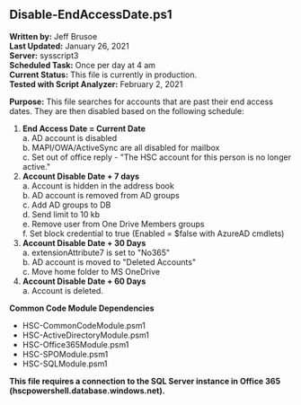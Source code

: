 ## Disable-EndAccessDate.ps1

**Written by:** Jeff Brusoe<br>
**Last Updated:** January 26, 2021<br>
**Server:** sysscript3<br>
**Scheduled Task:** Once per day at 4 am<br>
**Current Status:** This file is currently in production.<br>
**Tested with Script Analyzer:** February 2, 2021

**Purpose:** This file searches for accounts that are past their end access dates. They are then disabled based on the following schedule:<br>
1. **End Access Date = Current Date**<br>
	a. AD account is disabled<br>
	b. MAPI/OWA/ActiveSync are all disabled for mailbox<br>
	c. Set out of office reply - "The HSC account for this person is no longer active."<br>
2. **Account Disable Date + 7 days**<br>
	a. Account is hidden in the address book<br>
	b. AD account is removed from AD groups<br>
	c. Add AD groups to DB<br>
	d. Send limit to 10 kb<br>
	e. Remove user from One Drive Members groups<br>
	f. Set block credential to true (Enabled = $false with AzureAD cmdlets)<br>
3. **Account Disable Date + 30 Days**<br>
	a. extensionAttribute7 is set to "No365"<br>
	b. AD account is moved to "Deleted Accounts"<br>
	c. Move home folder to MS OneDrive<br>
4. **Account Disable Date + 60 Days**<br>
	a. Account is deleted.<br>
	
**Common Code Module Dependencies**<br>
* HSC-CommonCodeModule.psm1<br>
* HSC-ActiveDirectoryModule.psm1<br>
* HSC-Office365Module.psm1<br>
* HSC-SPOModule.psm1<br>
* HSC-SQLModule.psm1<br>

**This file requires a connection to the SQL Server instance in Office 365 (hscpowershell.database.windows.net).**
